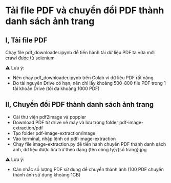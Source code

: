 # Tải file PDF và chuyển đổi PDF thành danh sách ảnh trang

## I, Tải file PDF
Chạy file pdf_downloader.ipynb để tiến hành tải dữ liệu PDF ta vừa mới crawl được từ selenium

⚠️ Lưu ý:
- Nên chạy pdf_downloader.ipynb trên Colab vì dữ liệu PDF rất nặng
- Do tài nguyên Drive có hạn, nên chỉ lấy khoảng 500-800 file PDF trong 1 tài khoản Drive (tối đa khoảng 1000 PDF)
## II, Chuyển đổi PDF thành danh sách ảnh trang
- Cài thư viện pdf2image và poppler
- Download PDF từ drive về máy và lưu trong folder pdf-image-extraction/pdf
- Tạo folder pdf-image-extraction/image
- Vào terminal, nhập lệnh cd pdf-image-extraction 
- Chạy file image-extraction.py để tiến hành chuyển PDF thành danh sách ảnh, dữ liệu được lưu trữ theo dạng {tên công ty}/{số trang}.jpg

⚠️ Lưu ý:
- Cân nhắc số lượng PDF sử dụng để chuyển thành ảnh (100 PDF chuyển thành ảnh sử dụng khoảng 1GB)